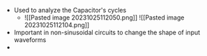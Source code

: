 - Used to analyze the Capacitor's cycles
	- ![[Pasted image 20231025112050.png]] ![[Pasted image 20231025112104.png]] 
- Important in non-sinusoidal circuits to change the shape of input waveforms
- 